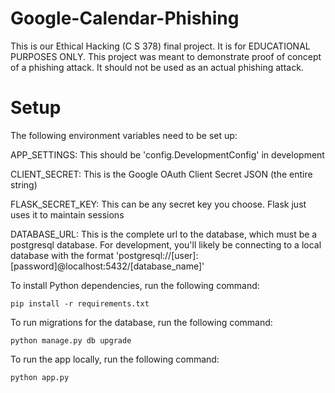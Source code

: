 # Google-Calendar-Phishing
This is our Ethical Hacking (C S 378) final project.
It is for EDUCATIONAL PURPOSES ONLY.
This project was meant to demonstrate proof of concept of a phishing attack.
It should not be used as an actual phishing attack.


# Setup
The following environment variables need to be set up:

APP_SETTINGS: This should be 'config.DevelopmentConfig' in development

CLIENT_SECRET: This is the Google OAuth Client Secret JSON (the entire string)

FLASK_SECRET_KEY: This can be any secret key you choose. Flask just uses it to maintain sessions

DATABASE_URL: This is the complete url to the database, which must be a postgresql database. For development, you'll likely be connecting to a local database with the format 'postgresql://[user]:[password]@localhost:5432/[database_name]'


To install Python dependencies, run the following command:
```
pip install -r requirements.txt
```

To run migrations for the database, run the following command:
```
python manage.py db upgrade
```

To run the app locally, run the following command:
```
python app.py
```
